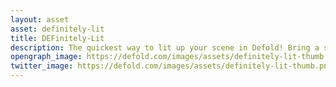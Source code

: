```yaml
---
layout: asset
asset: definitely-lit
title: DEFinitely-Lit
description: The quickest way to lit up your scene in Defold! Bring a sun and light sources to your scene and apply lighting scripts to your object to bring light into your game!
opengraph_image: https://defold.com/images/assets/definitely-lit-thumb.png
twitter_image: https://defold.com/images/assets/definitely-lit-thumb.png
---
```

